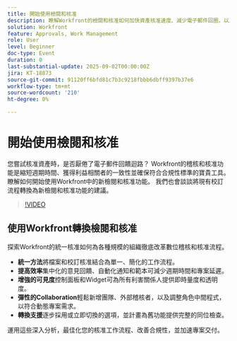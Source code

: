 ```yaml
---
title: 開始使用檢閱和核准
description: 瞭解Workfront的檢閱和核准如何加快資產核准速度、減少電子郵件回圈，以及確保遵循簡化的共同作業。
solution: Workfront
feature: Approvals, Work Management
role: User
level: Beginner
doc-type: Event
duration: 0
last-substantial-update: 2025-09-02T00:00:00Z
jira: KT-18873
source-git-commit: 91120ff6bfd81c7b3c9218fbbb6dbff9397b37e6
workflow-type: tm+mt
source-wordcount: '210'
ht-degree: 0%

---
```



# 開始使用檢閱和核准

您嘗試核准資產時，是否厭倦了電子郵件回饋迴路？ Workfront的稽核和核准功能是縮短週期時間、獲得利益相關者的一致性並確保符合合規性標準的寶貴工具。 瞭解如何開始使用Workfront中的新檢閱和核准功能。 我們也會談談將現有校訂流程轉換為新檢閱和核准功能的建議。

>[!VIDEO](https://video.tv.adobe.com/v/3471493/?learn=on&enablevpops)

## 使用Workfront轉換檢閱和核准

探索Workfront的統一核准如何為各種規模的組織徹底改革數位稽核和核准流程。

* **統一方法**&#x200B;將檔案和校訂核准結合為單一、簡化的工作流程。
* **提高效率**&#x200B;集中化的意見回饋、自動化通知和範本可減少週期時間和專案延遲。
* **增強的可見度**&#x200B;控制面板和Widget可為所有利害關係人提供即時量度和透明度。
* **彈性的Collaboration**&#x200B;輕鬆新增團隊、外部稽核者，以及調整角色中間程式，以符合動態專案需求。
* **轉換支援**&#x200B;逐步採用或立即切換的選項，並計畫為舊功能提供完整的同位檢查。

運用這些深入分析，最佳化您的核准工作流程、改善合規性，並加速專案交付。﻿